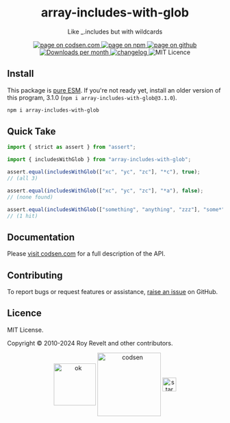 <h1 align="center">array-includes-with-glob</h1>

<p align="center">Like _.includes but with wildcards</p>

<p align="center">
  <a href="https://codsen.com/os/array-includes-with-glob" rel="nofollow noreferrer noopener">
    <img src="https://img.shields.io/badge/-codsen-blue?style=flat-square" alt="page on codsen.com">
  </a>
  <a href="https://www.npmjs.com/package/array-includes-with-glob" rel="nofollow noreferrer noopener">
    <img src="https://img.shields.io/badge/-npm-blue?style=flat-square" alt="page on npm">
  </a>
  <a href="https://github.com/codsen/codsen/tree/main/packages/array-includes-with-glob" rel="nofollow noreferrer noopener">
    <img src="https://img.shields.io/badge/-github-blue?style=flat-square" alt="page on github">
  </a>
  <a href="https://npmcharts.com/compare/array-includes-with-glob?interval=30" rel="nofollow noreferrer noopener" target="_blank">
    <img src="https://img.shields.io/npm/dm/array-includes-with-glob.svg?style=flat-square" alt="Downloads per month">
  </a>
  <a href="https://codsen.com/os/array-includes-with-glob/changelog" rel="nofollow noreferrer noopener">
    <img src="https://img.shields.io/badge/changelog-here-brightgreen?style=flat-square" alt="changelog">
  </a>
  <img src="https://img.shields.io/badge/licence-MIT-brightgreen.svg?style=flat-square" alt="MIT Licence">
</p>

## Install

This package is [pure ESM](https://gist.github.com/sindresorhus/a39789f98801d908bbc7ff3ecc99d99c). If you're not ready yet, install an older version of this program, 3.1.0 (`npm i array-includes-with-glob@3.1.0`).

```bash
npm i array-includes-with-glob
```

## Quick Take

```js
import { strict as assert } from "assert";

import { includesWithGlob } from "array-includes-with-glob";

assert.equal(includesWithGlob(["xc", "yc", "zc"], "*c"), true);
// (all 3)

assert.equal(includesWithGlob(["xc", "yc", "zc"], "*a"), false);
// (none found)

assert.equal(includesWithGlob(["something", "anything", "zzz"], "some*"), true);
// (1 hit)
```

## Documentation

Please [visit codsen.com](https://codsen.com/os/array-includes-with-glob/) for a full description of the API.

## Contributing

To report bugs or request features or assistance, [raise an issue](https://github.com/codsen/codsen/issues/new/choose) on GitHub.

## Licence

MIT License.

Copyright © 2010-2024 Roy Revelt and other contributors.

<p align="center"><img src="https://codsen.com/images/png-codsen-ok.png" width="98" alt="ok" align="center"> <img src="https://codsen.com/images/png-codsen-1.png" width="148" alt="codsen" align="center"> <img src="https://codsen.com/images/png-codsen-star-small.png" width="32" alt="star" align="center"></p>
